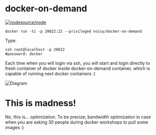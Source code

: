 # docker-on-demand

[![nodesource/node](http://dockeri.co/image/noisy/docker-on-demand)](https://registry.hub.docker.com/u/noisy/docker-on-demand/)


    docker run -ti -p 20022:22 --privileged noisy/docker-on-demand

  Type:

    ssh root@localhost -p 20022
    #password: docker

  Each time when you will login via ssh, you will start and login directly to fresh container of docker inside docker-on-demand container, which is capable of running next docker containers :)

![Diagram](http://i.imgur.com/nt3f5ds.png "Diagram")


# This is madness!

No, this is... optimization. To be precize, bandwidth optimization in case when you are asking 30 people during docker workshops to pull some images :)
